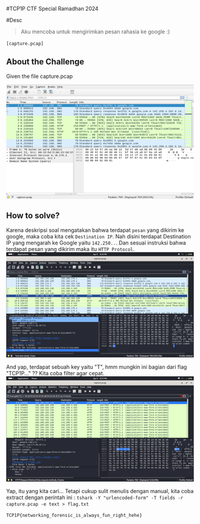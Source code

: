 #TCP1P CTF Special Ramadhan 2024

#Desc
> Aku mencoba untuk mengirimkan pesan rahasia ke google :)

`[capture.pcap]`

## About the Challenge
Given the file capture.pcap

![img1](img/1.png)

## How to solve?
Karena deskripsi soal mengatakan bahwa terdapat `pesan` yang dikirim ke google, maka coba kita cek `Destination IP`. Nah disini terdapat Destination IP yang mengarah ke Google yaitu `142.250..`. Dan sesuai instruksi bahwa terdapat pesan yang dikirim maka itu `HTTP Protocol`.
![img2](img/2.png)

And yap, terdapat sebuah key yaitu "T", hmm mungkin ini bagian dari flag "TCP1P..." ?? Kita coba filter agar cepat.
![img3](img/3.png)

Yap, itu yang kita cari...
Tetapi cukup sulit menulis dengan manual,
kita coba extract dengan perintah ini : 
`tshark -Y "urlencoded-form" -T fields -r capture.pcap -e text > flag.txt`

```
TCP1P{networking_forensic_is_always_fun_right_hehe}
```
